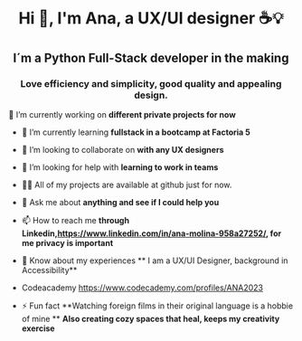 <h1 align="center">Hi 👋, I'm Ana, a UX/UI designer ☕💡</h1>
<h2 align="center">I´m a Python Full-Stack developer in the making</h2>
                                                      
<h3 align="center">Love efficiency and simplicity, good quality and appealing design.</h3>
<p align="center">

🔭 I’m currently working on **different private projects for now**

- 🌱 I’m currently learning **fullstack in a bootcamp at Factoria 5**

- 👯 I’m looking to collaborate on **with any UX designers**

- 🤝 I’m looking for help with **learning to work in teams**

- 👨‍💻 All of my projects are available at github just for now.

- 💬 Ask me about **anything and see if I could help you**

- 📫 How to reach me **through Linkedin,https://www.linkedin.com/in/ana-molina-958a27252/, for me privacy is important**

- 📄 Know about my experiences ** I am a UX/UI Designer, background in Accessibility**
  
- Codeacademy https://www.codecademy.com/profiles/ANA2023

- ⚡ Fun fact **Watching foreign films in their original language is a hobbie of mine **
              **Also creating cozy spaces that heal, keeps my creativity exercise**

</p>
